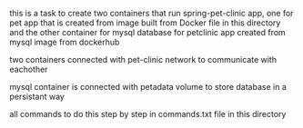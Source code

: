 this is a task to create two containers that run spring-pet-clinic app, one for pet app that is created from image built from Docker file in this directory and the other container for mysql database for petclinic app created from mysql image from dockerhub 

two containers connected with pet-clinic network to communicate with eachother 

mysql container is connected with petadata volume to store database in a persistant way 


all commands to do this step by step in commands.txt file in this directory 
